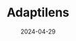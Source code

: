 ---  
layout: startup_page  
title: "Adaptilens"  
id: "adaptilens.com"  
permalink: "/adaptilensadaptilens.com04292024/"  
website: "https://adaptilens.com/"  
funding_round: "Series A"  
funding_amount: "$17.5M"  
investors: "Perceptive Xontogeny Venture Funds (PXV Funds), Pillar VC, 380 Cap, Accanto Partners"  
about: "Adaptilens, Inc. is developing a biomimetic intraocular lens (A-IOL) designed to restore youthful vision after cataract surgery. Their A-IOL imitates the human lens's ability to focus at various distances, eliminating the need for glasses or contacts. This aims to revolutionize cataract surgery and improve the quality of life for millions."  
markets: "Medtech, Biotechnology, Ophthalmology"  
hq: "Boston, Massachusetts, United States"  
founded_year: "2019"  
linkedin: "https://www.linkedin.com/company/adaptilens"  
twitter: ""  
instagram: ""  
facebook: ""  
crunchbase: "https://www.crunchbase.com/organization/adaptilens"  
pitchbook: "https://pitchbook.com/profiles/company/453330-91"  

date_display: "29-Apr-2024"  
date: "2024-04-29"

# SEO Optimization  
meta_title: "Adaptilens - Series A Funding ($17.5M)"  
meta_description: "Adaptilens, Adaptilens, Inc. is developing a biomimetic intraocular lens (A-IOL) designed to restore youthful vision after cataract surgery. Their A-IOL imitates ..."  
meta_keywords: "Adaptilens, Medtech, Biotechnology, Ophthalmology, Series A funding"  
canonical_url: "https://startup.projectstartups.com/adaptilensadaptilens.com04292024/"  
---
